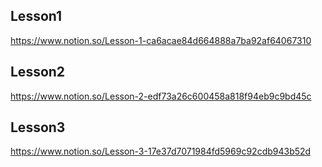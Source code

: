 ## Lesson1
https://www.notion.so/Lesson-1-ca6acae84d664888a7ba92af64067310

## Lesson2
https://www.notion.so/Lesson-2-edf73a26c600458a818f94eb9c9bd45c 

## Lesson3
https://www.notion.so/Lesson-3-17e37d7071984fd5969c92cdb943b52d